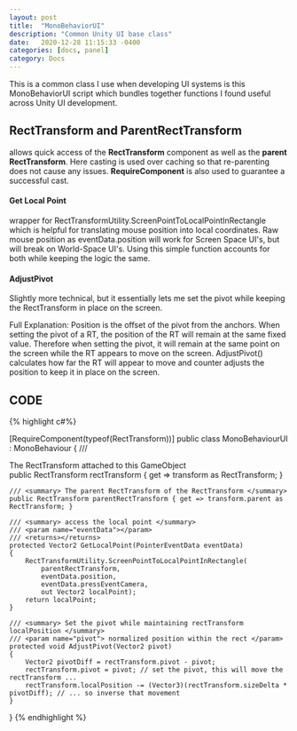 ```yaml
---
layout: post
title:  "MonoBehaviorUI"
description: "Common Unity UI base class"
date:   2020-12-28 11:15:33 -0400
categories: [docs, panel]
category: Docs
---
```


This is a common class I use when developing UI systems is this MonoBehaviorUI script which bundles together functions I found useful across Unity UI development. 

## RectTransform and ParentRectTransform
allows quick access of the **RectTransform** component as well as the **parent RectTransform**. Here casting is used over caching so that re-parenting does not cause any issues. **RequireComponent** is also used to guarantee a successful cast. 

#### Get Local Point 
wrapper for RectTransformUtility.ScreenPointToLocalPointInRectangle which is helpful for translating mouse position into local coordinates. Raw mouse position as eventData.position will work for Screen Space UI's, but will break on World-Space UI's. Using this simple function accounts for both while keeping the logic the same. 

#### AdjustPivot 
Slightly more technical, but it essentially lets me set the pivot while keeping the RectTransform in place on the screen.

Full Explanation: 
Position is the offset of the pivot from the anchors. When setting the pivot of a RT, the position of the RT will remain at the same fixed value. Therefore when setting the pivot, it will remain at the same point on the screen while the RT appears to move on the screen. AdjustPivot() calculates how far the RT will appear to move and counter adjusts the position to keep it in place on the screen. 

## CODE
{% highlight c#%}

[RequireComponent(typeof(RectTransform))]
public class MonoBehaviourUI : MonoBehaviour
{
    /// <summary>  The RectTransform attached to this GameObject </summary>
    public RectTransform rectTransform { get => transform as RectTransform; }

    /// <summary> The parent RectTransform of the RectTransform </summary>
    public RectTransform parentRectTransform { get => transform.parent as RectTransform; }

    /// <summary> access the local point </summary>
    /// <param name="eventData"></param>
    /// <returns></returns>
    protected Vector2 GetLocalPoint(PointerEventData eventData)
    {
        RectTransformUtility.ScreenPointToLocalPointInRectangle(
            parentRectTransform,
            eventData.position,
            eventData.pressEventCamera,
            out Vector2 localPoint);
        return localPoint;
    }
    
    /// <summary> Set the pivot while maintaining rectTransform localPosition </summary>
    /// <param name="pivot"> normalized position within the rect </param>
    protected void AdjustPivot(Vector2 pivot)
    {
        Vector2 pivotDiff = rectTransform.pivot - pivot;
        rectTransform.pivot = pivot; // set the pivot, this will move the rectTransform ...
        rectTransform.localPosition -= (Vector3)(rectTransform.sizeDelta * pivotDiff); // ... so inverse that movement
    }
}
{% endhighlight %}